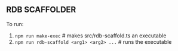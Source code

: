## RDB SCAFFOLDER

To run:
1. `npm run make-exec` # makes src/rdb-scaffold.ts an executable
2. `npm run rdb-scaffold <arg1> <arg2> ...` # runs the executable
